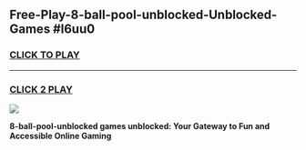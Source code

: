 
## Free-Play-8-ball-pool-unblocked-Unblocked-Games #l6uu0
<h3>
<a href="https://news.freeplayer.one?title=8-ball-pool-unblocked&ref=8M">CLICK TO PLAY</a></h3>
<hr>

<h3>
<a href="https://news.freeplayer.one?title=8-ball-pool-unblocked&ref=8M">CLICK 2 PLAY</a>
  
</h3>

<a href="https://news.freeplayer.one?title=8-ball-pool-unblocked&ref=8M"><img src="https://clearcache.store/games.png"></a>


**8-ball-pool-unblocked games unblocked: Your Gateway to Fun and Accessible Online Gaming**
